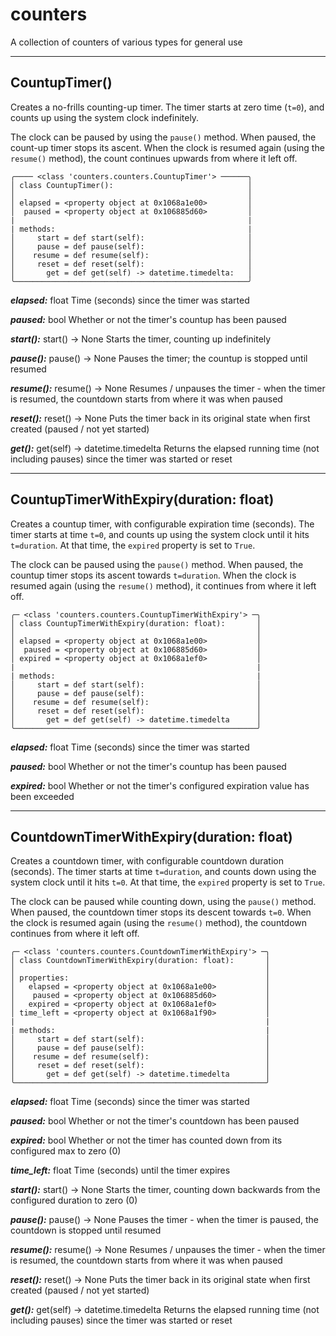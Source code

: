 # counters
A collection of counters of various types for general use

---
## CountupTimer()
Creates a no-frills counting-up timer. The timer starts at zero time (`t=0`), and counts up using the system clock indefinitely.

The clock can be paused by using the `pause()` method. When paused, the count-up timer stops its ascent. When the clock is resumed again (using the `resume()` method), the count continues upwards from where it left off.

```
╭──── <class 'counters.counters.CountupTimer'> ──────╮
│ class CountupTimer():                              │
│                                                    │
│ elapsed = <property object at 0x1068a1e00>         │
│  paused = <property object at 0x106885d60>         │
|                                                    |
| methods:                                           |
│     start = def start(self):                       │
│     pause = def pause(self):                       │
│    resume = def resume(self):                      │
│     reset = def reset(self):                       │
│       get = def get(self) -> datetime.timedelta:   │
╰────────────────────────────────────────────────────╯
```

***elapsed:***
float
Time (seconds) since the timer was started

***paused:***
bool
Whether or not the timer's countup has been paused

***start():***
start() -> None
Starts the timer, counting up indefinitely

***pause():***
pause() -> None
Pauses the timer; the countup is stopped until resumed

***resume():***
resume() -> None
Resumes / unpauses the timer - when the timer is resumed, the countdown starts from where it was when paused

***reset():***
reset() -> None
Puts the timer back in its original state when first created (paused / not yet started)

***get():***
get(self) -> datetime.timedelta
Returns the elapsed running time (not including pauses) since the timer was started or reset

---
## CountupTimerWithExpiry(duration: float)
Creates a countup timer, with configurable expiration time (seconds). The timer starts at time `t=0`, and counts up using the system clock until it hits `t=duration`. At that time, the `expired` property is set to `True`.

The clock can be paused using the `pause()` method. When paused, the countup timer stops its ascent towards `t=duration`. When the clock is resumed again (using the `resume()` method), it continues from where it left off.

```
╭─ <class 'counters.counters.CountupTimerWithExpiry'> ─╮
│ class CountupTimerWithExpiry(duration: float):       │
│                                                      │
│ elapsed = <property object at 0x1068a1e00>           │
│  paused = <property object at 0x106885d60>           │
│ expired = <property object at 0x1068a1ef0>           │
|                                                      |
| methods:                                             |
│     start = def start(self):                         │
│     pause = def pause(self):                         │
│    resume = def resume(self):                        │
│     reset = def reset(self):                         │
│       get = def get(self) -> datetime.timedelta      │
╰──────────────────────────────────────────────────────╯
```

***elapsed:***
float
Time (seconds) since the timer was started

***paused:***
bool
Whether or not the timer's countup has been paused

***expired:***
bool
Whether or not the timer's configured expiration value has been exceeded

---
## CountdownTimerWithExpiry(duration: float)
Creates a countdown timer, with configurable countdown duration (seconds). The timer starts at time `t=duration`, and counts down using the system clock until it hits `t=0`. At that time, the `expired` property is set to `True`.

The clock can be paused while counting down, using the `pause()` method. When paused, the countdown timer stops its descent towards `t=0`. When the clock is resumed again (using the `resume()` method), the countdown continues from where it left off.

```
╭─ <class 'counters.counters.CountdownTimerWithExpiry'> ─╮
│ class CountdownTimerWithExpiry(duration: float):       │
│                                                        │
│ properties:                                            │
│   elapsed = <property object at 0x1068a1e00>           │
│    paused = <property object at 0x106885d60>           │
│   expired = <property object at 0x1068a1ef0>           │
│ time_left = <property object at 0x1068a1f90>           │
|                                                        |
| methods:                                               |
│     start = def start(self):                           │
│     pause = def pause(self):                           │
│    resume = def resume(self):                          │
│     reset = def reset(self):                           │
│       get = def get(self) -> datetime.timedelta        │
╰────────────────────────────────────────────────────────╯
```

***elapsed:***
float
Time (seconds) since the timer was started

***paused:***
bool
Whether or not the timer's countdown has been paused

***expired:***
bool
Whether or not the timer has counted down from its configured max to zero (0)

***time_left:***
float
Time (seconds) until the timer expires

***start():***
start() -> None
Starts the timer, counting down backwards from the configured duration to zero (0)

***pause():***
pause() -> None
Pauses the timer - when the timer is paused, the countdown is stopped until resumed

***resume():***
resume() -> None
Resumes / unpauses the timer - when the timer is resumed, the countdown starts from where it was when paused

***reset():***
reset() -> None
Puts the timer back in its original state when first created (paused / not yet started)

***get():***
get(self) -> datetime.timedelta
Returns the elapsed running time (not including pauses) since the timer was started or reset
